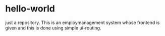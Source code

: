 # hello-world
just a repository.
This is an employmanagement system whose frontend is given and this is done using simple ui-routing.
